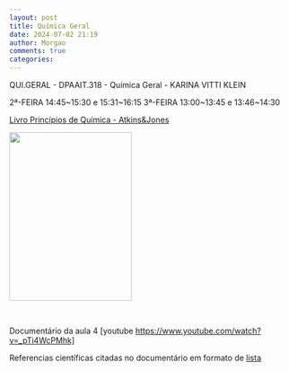 ```yaml
---
layout: post
title: Química Geral
date: 2024-07-02 21:19
author: Morgao
comments: true
categories:
---
```

QUI.GERAL - DPAAIT.318 - Química Geral - KARINA VITTI KLEIN

2ª-FEIRA 14:45~15:30 e 15:31~16:15
3ª-FEIRA 13:00~13:45 e 13:46~14:30

<a href="https://matematicafibonacci.wordpress.com/wp-content/uploads/#">Livro Princípios de Química - Atkins&amp;Jones</a>

<img class="alignnone size-medium wp-image-252" src="https://matematicafibonacci.wordpress.com/wp-content/uploads/2019/09/ementaquimicageral01.png?w=218" alt="" width="218" height="300" />

&nbsp;

Documentário da aula 4
[youtube https://www.youtube.com/watch?v=_pTi4WcPMhk]

Referencias científicas citadas no documentário em formato de <a href="https://matematicafibonacci.wordpress.com/2019/09/09/docmquim101/">lista</a>
